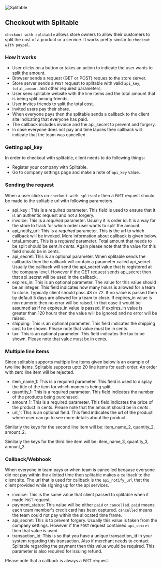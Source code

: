 ![Splitable](https://www.splitable.com/images/logo.png?1327850834)


## Checkout with Splitable

`checkout with splitable` allows store owners to allow their customers to split the cost of a product or a service. It works pretty similar to `checkout with paypal`.

### How it works

* User clicks on a button or takes an action to indicate the user wants to split the amount.
* Browser sends a request (GET or POST) reques to the store server.
* Store server sends a `POST` request to splitable with valid `api_key`, `total_amount` and other required parameters.
* User sees splitable website with the line items and the total amount that is being split among friends.
* User invites friends to split the total cost.
* Invited users pay their share.
* When everyone pays then the splitable sends a callback to the client site indicating that everyone has paid.
* The callback includes invoice and the api_secret to prevent and forgery.
* In case everyone does not pay and time lapses then callback will indicate that the team was cancelled.

### Getting api_key

In order to checkout with splitable, client needs to do following things:

* Register your company with Splitable.
* Go to company settings page and make a note of `api_key` value.

### Sending the request

When a user clicks on `checkout with splitable` then a `POST` request should be made to the splitable url with following parameters.

* api_key : This is a *required* parameter. This field is used to ensure that it is an authentic request and not a forgery.
* invoice: This is a *required* parameter. Usually it is order id. It is a way for the store to track for which order user wants to split the amount.
* api_notify_url: This is a *required* parameter. This is the url to which callback will be invoked. More information about callback is given below.
* total_amount. This is a *required* parameter. Total amount that needs to be split should be sent *in cents*. Again please note that the value for this field should be in cents.
* api_secret: This is an optional parameter. When splitable sends the callbacks then the callback will contain a parameter called api_secret. Usually the callback will send the api_secret value that is registered at the company level. However if the GET request sends api_secret then that api_secret will be used in the callback.
* expires_in: This is an optional parameter. The value for this value should be an integer. This field indicates how many hours is allowed for a team to close. Typically client should pass 48 or 72. If no value is passed then by default 5 days are allowed for a team to close. If expires_in value is non numeric then no error will be raised. In that case it would be assumed as if no expires_in value is passed. If expires_in value is greater than 120 hours then the value will be ignored and no error will be raised.
* shipping: This is an optional parameter. This field indicates the shipping cost to be shown. Please note that value must be in cents.
* tax: This is an optional parameter. This field indicates the tax to be shown. Please note that value must be in cents.

### Multiple line items

Since splitable supports multiple line items given below is an example of two line items. Splitable supports upto 20 line items for each order. An order with zero line item will be rejected.

* item_name_1: This is a required parameter. This field is used to display the title of the item for which money is being split.
* quantity_1: This is a required parameter. This field indicates the number of the products being purchased.
* amount_1: This is a required parameter. This field indicates the price of the product in cents. Please note that the amount should be in *cents* .
* url_1: This is an optional field. This field indicates the url of the product where user can go to see more details about the product.

Similarly the keys for the second line item will be: item_name_2, quantity_2, amount_2.

Similarly the keys for the third line item will be: item_name_3, quantity_3, amount_3.

### Callback/Webhook

When everyone in team pays or when team is cancelled because everyone did not pay within the allotted time then splitable makes a callback to the client site. The url that is used for callback is the `api_notify_url` that the client provided while signing up for the api services.

* invoice: This is the same value that client passed to splitable when it made `POST` request.
* payment_status: This value will be either `paid` or `cancelled`. `paid` means each team member's credit card has been captured. `cancelled` means the team could not pay within the allocated time frame.
* api_secret: This is to prevent forgery. Usually this value is taken from the company settings. However if the `POST` request contained `api_secret` then that value is used.
* transaction_id: This is so that you have a unique transaction_id in your system regarding this transaction. Also if merchant needs to contact Splitable regarding the payment then this value would be required. This parameter is also required for issuing refund.

Please note that a callback is always a `POST` request.


